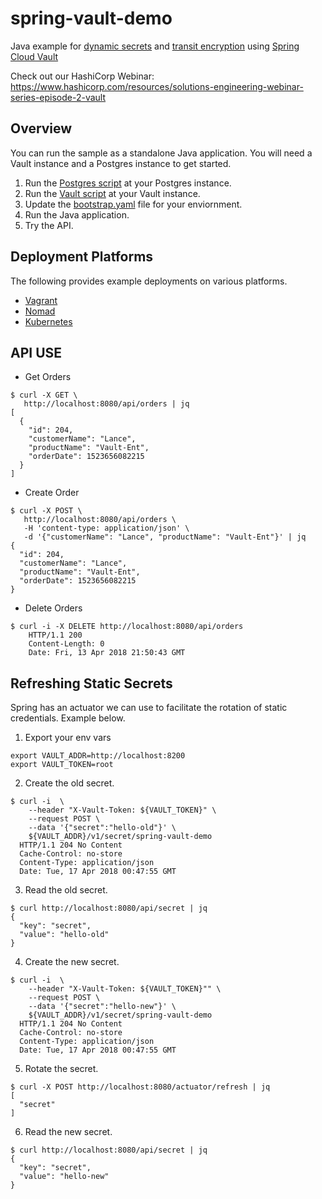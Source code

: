 # spring-vault-demo

Java example for [dynamic secrets](https://www.vaultproject.io/intro/getting-started/dynamic-secrets.html) and [transit encryption](https://www.vaultproject.io/docs/secrets/transit/) using [Spring Cloud Vault](https://cloud.spring.io/spring-cloud-vault)

Check out our HashiCorp Webinar: https://www.hashicorp.com/resources/solutions-engineering-webinar-series-episode-2-vault

## Overview

You can run the sample as a standalone Java application. You will need a Vault instance and a Postgres instance to get started.

1. Run the [Postgres script](scripts/postgres.sql) at your Postgres instance.
2. Run the [Vault script](scripts/vault.sh) at your Vault instance.
3. Update the [bootstrap.yaml](bootstrap.yaml) file for your enviornment.
4. Run the Java application.
5. Try the API.

## Deployment Platforms
The following provides example deployments on various platforms.
- [Vagrant](vagrant-local)
- [Nomad](nomad)
- [Kubernetes](kubernetes)


## API USE

- Get Orders
```
$ curl -X GET \
   http://localhost:8080/api/orders | jq
[
  {
    "id": 204,
    "customerName": "Lance",
    "productName": "Vault-Ent",
    "orderDate": 1523656082215
  }
]
```
- Create Order
```
$ curl -X POST \
   http://localhost:8080/api/orders \
   -H 'content-type: application/json' \
   -d '{"customerName": "Lance", "productName": "Vault-Ent"}' | jq
{
  "id": 204,
  "customerName": "Lance",
  "productName": "Vault-Ent",
  "orderDate": 1523656082215
}
```
- Delete Orders
```
$ curl -i -X DELETE http://localhost:8080/api/orders
    HTTP/1.1 200
    Content-Length: 0
    Date: Fri, 13 Apr 2018 21:50:43 GMT
```

## Refreshing Static Secrets
Spring has an actuator we can use to facilitate the rotation of static credentials. Example below.
1. Export your env vars
```
export VAULT_ADDR=http://localhost:8200
export VAULT_TOKEN=root
```

2. Create the old secret.
```
$ curl -i  \
    --header "X-Vault-Token: ${VAULT_TOKEN}" \
    --request POST \
    --data '{"secret":"hello-old"}' \
    ${VAULT_ADDR}/v1/secret/spring-vault-demo
  HTTP/1.1 204 No Content
  Cache-Control: no-store
  Content-Type: application/json
  Date: Tue, 17 Apr 2018 00:47:55 GMT
```

3. Read the old secret.
```
$ curl http://localhost:8080/api/secret | jq
{
  "key": "secret",
  "value": "hello-old"
}
```

4. Create the new secret.
```
$ curl -i  \
    --header "X-Vault-Token: ${VAULT_TOKEN}"" \
    --request POST \
    --data '{"secret":"hello-new"}' \
    ${VAULT_ADDR}/v1/secret/spring-vault-demo
  HTTP/1.1 204 No Content
  Cache-Control: no-store
  Content-Type: application/json
  Date: Tue, 17 Apr 2018 00:47:55 GMT
```

5. Rotate the secret.
```
$ curl -X POST http://localhost:8080/actuator/refresh | jq
[
  "secret"
]
```

6. Read the new secret.
```
$ curl http://localhost:8080/api/secret | jq
{
  "key": "secret",
  "value": "hello-new"
}
```

